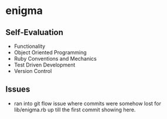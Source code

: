 # enigma

## Self-Evaluation
- Functionality
- Object Oriented Programming
- Ruby Conventions and Mechanics
- Test Driven Development 
- Version Control

## Issues
- ran into git flow issue where commits were somehow lost for lib/enigma.rb up till the first commit showing here. 

